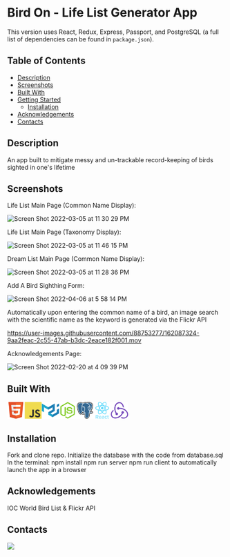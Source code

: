 
# Bird On - Life List Generator App 
This version uses React, Redux, Express, Passport, and PostgreSQL (a full list of dependencies can be found in `package.json`).


## Table of Contents

- [Description](#description)
- [Screenshots](#screenshots)
- [Built With](#built-with)
- [Getting Started](#getting-started)
  - [Installation](#installation)
- [Acknowledgements](#acknowledgements)
- [Contacts](#contacts)

## Description
An app built to mitigate messy and un-trackable record-keeping of birds sighted in one's lifetime 

## Screenshots
Life List Main Page (Common Name Display):

![Screen Shot 2022-03-05 at 11 30 29 PM](https://user-images.githubusercontent.com/88753277/156910590-0b6d1833-e7cc-4a32-8bbc-c2c1b189e5d0.png)

Life List Main Page (Taxonomy Display):

![Screen Shot 2022-03-05 at 11 46 15 PM](https://user-images.githubusercontent.com/88753277/156911016-7aec42e5-bf3d-45b0-98a5-044dfa1e5bf8.png)

Dream List Main Page (Common Name Display):

![Screen Shot 2022-03-05 at 11 28 36 PM](https://user-images.githubusercontent.com/88753277/156910591-2d7873f7-5129-4fc4-ba66-e0d315f05ae2.png)

Add A Bird Sighthing Form: 

<img width="447" alt="Screen Shot 2022-04-06 at 5 58 14 PM" src="https://user-images.githubusercontent.com/88753277/162086571-120f277a-556a-4f30-af1b-9991a7d4fe80.png">

Automatically upon entering the common name of a bird, an image search with the scientific name as the keyword is generated via the Flickr API 

https://user-images.githubusercontent.com/88753277/162087324-9aa2feac-2c55-47ab-b3dc-2eace182f001.mov



Acknowledgements Page: 

![Screen Shot 2022-02-20 at 4 09 39 PM](https://user-images.githubusercontent.com/88753277/154866500-7d77a59a-e2db-4a2a-aff4-76b9da724dd0.png)

## Built With
<a href="https://developer.mozilla.org/en-US/docs/Web/HTML"><img src="https://raw.githubusercontent.com/devicons/devicon/master/icons/html5/html5-original.svg" height="40px" width="40px" /></a><a href="https://developer.mozilla.org/en-US/docs/Web/JavaScript"><img src="https://raw.githubusercontent.com/devicons/devicon/master/icons/javascript/javascript-original.svg" height="40px" width="40px" /></a><a href="https://material-ui.com/"><img src="https://raw.githubusercontent.com/devicons/devicon/master/icons/materialui/materialui-original.svg" height="40px" width="40px" /></a><a href="https://nodejs.org/en/"><img src="https://raw.githubusercontent.com/devicons/devicon/master/icons/nodejs/nodejs-original.svg" height="40px" width="40px" /></a><a href="https://www.postgresql.org/"><img src="https://raw.githubusercontent.com/devicons/devicon/master/icons/postgresql/postgresql-original.svg" height="40px" width="40px" /></a><a href="https://reactjs.org/"><img src="https://raw.githubusercontent.com/devicons/devicon/master/icons/react/react-original-wordmark.svg" height="40px" width="40px" /></a><a href="https://redux.js.org/"><img src="https://raw.githubusercontent.com/devicons/devicon/master/icons/redux/redux-original.svg" height="40px" width="40px" /></a>

## Installation
Fork and clone repo. Initialize the database with the code from database.sql In the terminal: npm install npm run server npm run client to automatically launch the app in a browser

## Acknowledgements
IOC World Bird List & Flickr API

## Contacts
<a href="https://www.linkedin.com/in/leah-grim-846875218/"><img src="https://img.shields.io/badge/LinkedIn-0077B5?style=for-the-badge&logo=linkedin&logoColor=white" /></a>


